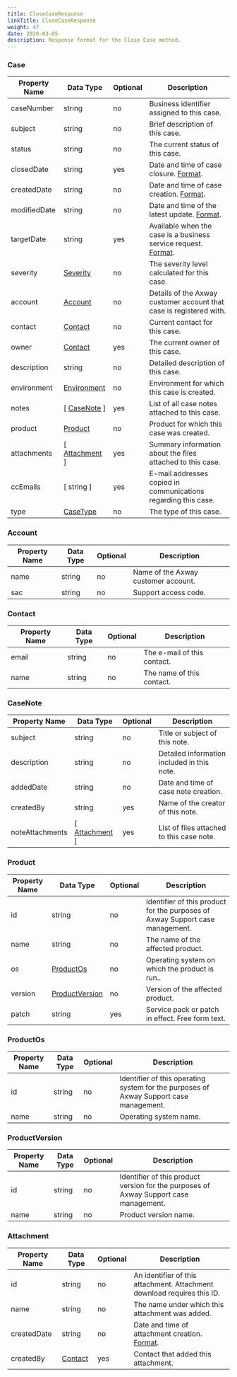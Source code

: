 ```yaml
---
title: CloseCaseResponse
linkTitle: CloseCaseResponse
weight: 47
date: 2020-03-05
description: Response format for the Close Case method.
---
```


### Case

| Property Name | Data Type                     | Optional | Description |
|---------------|-------------------------------|----------|-------------|
| caseNumber    | string                        |       no | Business identifier assigned to this case. |
| subject       | string                        |       no | Brief description of this case. |
| status        | string                        |       no | The current status of this case. |
| closedDate    | string                        |      yes | Date and time of case closure. [Format](/docs/shared_services/supportapi/formats/miscellaneous/#common-date-and-time-format-for-responses). |
| createdDate   | string                        |       no | Date and time of case creation. [Format](/docs/shared_services/supportapi/formats/miscellaneous/#common-date-and-time-format-for-responses). |
| modifiedDate  | string                        |       no | Date and time of the latest update. [Format](/docs/shared_services/supportapi/formats/miscellaneous/#common-date-and-time-format-for-responses). |
| targetDate    | string                        |      yes | Available when the case is a business service request. [Format](/docs/shared_services/supportapi/formats/miscellaneous/#common-date-format-for-responses). |
| severity      | [Severity](/docs/shared_services/supportapi/formats/severity)       |       no | The severity level calculated for this case. |
| account       | [Account](#account)           |       no | Details of the Axway customer account that case is registered with. |
| contact       | [Contact](#contact)           |       no | Current contact for this case. |
| owner         | [Contact](#contact)           |      yes | The current owner of this case. |
| description   | string                        |       no | Detailed description of this case. |
| environment   | [Environment](/docs/shared_services/supportapi/formats/environment) |       no | Environment for which this case is created. |
| notes         | [ [CaseNote](#casenote) ]     |      yes | List of all case notes attached to this case. |
| product       | [Product](#product)           |       no | Product for which this case was created. |
| attachments   | [ [Attachment](#attachment) ] |      yes | Summary information about the files attached to this case. |
| ccEmails      | [ string ]                    |      yes | E-mail addresses copied in communications regarding this case. |
| type          | [CaseType](/docs/shared_services/supportapi/formats/case_type)      |       no | The type of this case. |

### Account

| Property Name | Data Type | Optional | Description |
|---------------|-----------|----------|-------------|
| name          | string    |       no | Name of the Axway customer account. |
| sac           | string    |       no | Support access code. |

### Contact

| Property Name | Data Type | Optional | Description |
|---------------|-----------|----------|-------------|
| email         | string    |       no | The e-mail of this contact. |
| name          | string    |       no | The name of this contact. |

### CaseNote

| Property Name   | Data Type                     | Optional | Description |
|-----------------|-------------------------------|----------|-------------|
| subject         | string                        |       no | Title or subject of this note. |
| description     | string                        |       no | Detailed information included in this note. |
| addedDate       | string                        |       no | Date and time of case note creation. |
| createdBy       | string                        |      yes | Name of the creator of this note. |
| noteAttachments | [ [Attachment](#attachment) ] |      yes | List of files attached to this case note. |

### Product

| Property Name | Data Type                         | Optional | Description |
|---------------|-----------------------------------|----------|-------|
| id            | string                            |       no | Identifier of this product for the purposes of Axway Support case management. |
| name          | string                            |       no | The name of the affected product. |
| os            | [ProductOs](#productos)           |       no | Operating system on which the product is run.. |
| version       | [ProductVersion](#productversion) |       no | Version of the affected product. |
| patch         | string                            |      yes | Service pack or patch in effect. Free form text. |

### ProductOs

| Property Name | Data Type | Optional | Description |
|---------------|-----------|----------|-------|
| id            | string    |       no | Identifier of this operating system for the purposes of Axway Support case management. |
| name          | string    |       no | Operating system name. |

### ProductVersion

| Property Name | Data Type | Optional | Description |
|---------------|-----------|----------|-------------|
| id            | string    |       no | Identifier of this product version for the purposes of Axway Support case management. |
| name          | string    |       no | Product version name. |

### Attachment

| Property Name | Data Type           | Optional | Description |
|---------------|---------------------|----------|-------------|
| id            | string              |       no | An identifier of this attachment. Attachment download requires this ID.|
| name          | string              |       no | The name under which this attachment was added. |
| createdDate   | string              |       no | Date and time of attachment creation. [Format](/docs/shared_services/supportapi/formats/miscellaneous/#common-date-and-time-format-for-responses). |
| createdBy     | [Contact](#contact) |      yes | Contact that added this attachment. |
